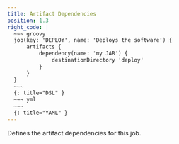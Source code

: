 ```yaml
---
title: Artifact Dependencies
position: 1.3
right_code: |
  ~~~ groovy
  job(key: 'DEPLOY', name: 'Deploys the software') {
      artifacts {
          dependency(name: 'my JAR') {
              destinationDirectory 'deploy'
          }
      }
  }
  ~~~
  {: title="DSL" }
  ~~~ yml
  ~~~
  {: title="YAML" } 
---
```

Defines the artifact dependencies for this job.


